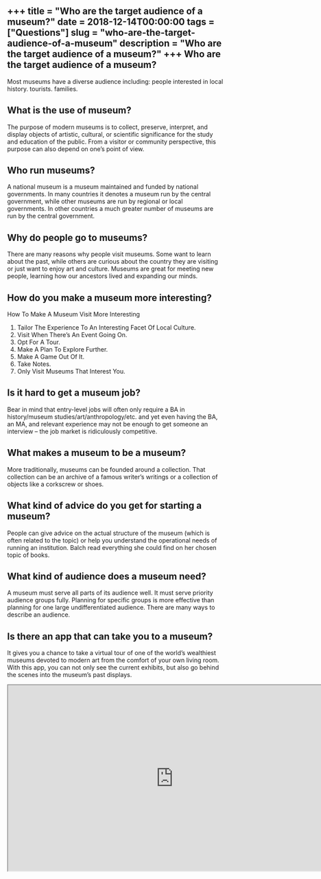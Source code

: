 +++
title = "Who are the target audience of a museum?"
date = 2018-12-14T00:00:00
tags = ["Questions"]
slug = "who-are-the-target-audience-of-a-museum"
description = "Who are the target audience of a museum?"
+++
Who are the target audience of a museum?
----------------------------------------

Most museums have a diverse audience including: people interested in local history. tourists. families.

What is the use of museum?
--------------------------

The purpose of modern museums is to collect, preserve, interpret, and display objects of artistic, cultural, or scientific significance for the study and education of the public. From a visitor or community perspective, this purpose can also depend on one’s point of view.

Who run museums?
----------------

A national museum is a museum maintained and funded by national governments. In many countries it denotes a museum run by the central government, while other museums are run by regional or local governments. In other countries a much greater number of museums are run by the central government.

Why do people go to museums?
----------------------------

There are many reasons why people visit museums. Some want to learn about the past, while others are curious about the country they are visiting or just want to enjoy art and culture. Museums are great for meeting new people, learning how our ancestors lived and expanding our minds.

How do you make a museum more interesting?
------------------------------------------

How To Make A Museum Visit More Interesting

1. Tailor The Experience To An Interesting Facet Of Local Culture.
2. Visit When There’s An Event Going On.
3. Opt For A Tour.
4. Make A Plan To Explore Further.
5. Make A Game Out Of It.
6. Take Notes.
7. Only Visit Museums That Interest You.

Is it hard to get a museum job?
-------------------------------

Bear in mind that entry-level jobs will often only require a BA in history/museum studies/art/anthropology/etc. and yet even having the BA, an MA, and relevant experience may not be enough to get someone an interview – the job market is ridiculously competitive.

What makes a museum to be a museum?
-----------------------------------

More traditionally, museums can be founded around a collection. That collection can be an archive of a famous writer’s writings or a collection of objects like a corkscrew or shoes.

What kind of advice do you get for starting a museum?
-----------------------------------------------------

People can give advice on the actual structure of the museum (which is often related to the topic) or help you understand the operational needs of running an institution. Balch read everything she could find on her chosen topic of books.

What kind of audience does a museum need?
-----------------------------------------

A museum must serve all parts of its audience well. It must serve priority audience groups fully. Planning for specific groups is more effective than planning for one large undifferentiated audience. There are many ways to describe an audience.

Is there an app that can take you to a museum?
----------------------------------------------

It gives you a chance to take a virtual tour of one of the world’s wealthiest museums devoted to modern art from the comfort of your own living room. With this app, you can not only see the current exhibits, but also go behind the scenes into the museum’s past displays.

<iframe allow="accelerometer; autoplay; clipboard-write; encrypted-media; gyroscope; picture-in-picture" allowfullscreen="" class="__youtube_prefs__  epyt-is-override  no-lazyload" data-no-lazy="1" data-origheight="433" data-origwidth="770" data-skipgform_ajax_framebjll="" height="433" id="_ytid_94513" loading="lazy" src="https://www.youtube.com/embed/mQMlZHpo6w0?enablejsapi=1&autoplay=0&cc_load_policy=0&cc_lang_pref=&iv_load_policy=1&loop=0&modestbranding=0&rel=1&fs=1&playsinline=0&autohide=2&theme=dark&color=red&controls=1&" title="YouTube player" width="770"></iframe>